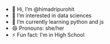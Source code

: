 - 👋 Hi, I’m @himadripurohit
- 👀 I’m interested in data sciences
- 🌱 I’m currently learning python and js
- 😄 Pronouns: she/her
- ⚡ Fun fact: I'm in High School

<!---
himadripurohit/himadripurohit is a ✨ special ✨ repository because its `README.md` (this file) appears on your GitHub profile.
You can click the Preview link to take a look at your changes.
--->
